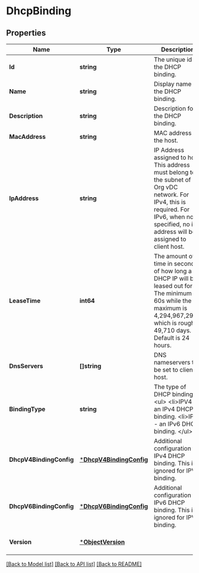 # DhcpBinding

## Properties
Name | Type | Description | Notes
------------ | ------------- | ------------- | -------------
**Id** | **string** | The unique id of the DHCP binding. | [optional] [default to null]
**Name** | **string** | Display name for the DHCP binding. | [default to null]
**Description** | **string** | Description for the DHCP binding. | [optional] [default to null]
**MacAddress** | **string** | MAC address of the host. | [default to null]
**IpAddress** | **string** | IP Address assigned to host. This address must belong to the subnet of Org vDC network. For IPv4, this is required. For IPv6, when not specified, no ip address will be assigned to client host.  | [optional] [default to null]
**LeaseTime** | **int64** | The amount of time in seconds of how long a DHCP IP will be leased out for. The minimum is 60s while the maximum is 4,294,967,295s, which is roughly 49,710 days. Default is 24 hours.  | [optional] [default to 86400]
**DnsServers** | **[]string** | DNS nameservers to be set to client host. | [optional] [default to null]
**BindingType** | **string** | The type of DHCP binding. &lt;ul&gt;   &lt;li&gt;IPV4 - an IPv4 DHCP binding.   &lt;li&gt;IPV6 - an IPv6 DHCP binding. &lt;/ul&gt;  | [optional] [default to null]
**DhcpV4BindingConfig** | [***DhcpV4BindingConfig**](DhcpV4BindingConfig.md) | Additional configuration for IPv4 DHCP binding. This is ignored for IPV6 binding.  | [optional] [default to null]
**DhcpV6BindingConfig** | [***DhcpV6BindingConfig**](DhcpV6BindingConfig.md) | Additional configuration for IPv6 DHCP binding. This is ignored for IPV4 binding.  | [optional] [default to null]
**Version** | [***ObjectVersion**](ObjectVersion.md) |  | [optional] [default to null]

[[Back to Model list]](../README.md#documentation-for-models) [[Back to API list]](../README.md#documentation-for-api-endpoints) [[Back to README]](../README.md)


